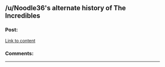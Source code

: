 ## /u/Noodle36's alternate history of The Incredibles

### Post:

[Link to content](http://www.reddit.com/r/AskScienceFiction/comments/22k66p/incredibles_what_changes_would_have_happened_if/cgnxwi0)

### Comments:

---

